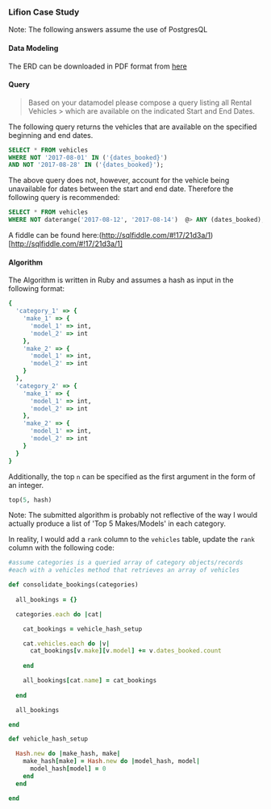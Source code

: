 ### Lifion Case Study
Note: The following answers assume the use of PostgresQL

#### Data Modeling
The ERD can be downloaded in PDF format from [here](https://www.lucidchart.com/publicSegments/view/5063a6c5-b8af-4f4c-8fc9-b3dc94cf984c)

#### Query
> Based on your datamodel please compose a query listing all Rental Vehicles > which are available on the indicated Start and End Dates.

The following query returns the vehicles that are available on the specified beginning and end dates.

```SQL
SELECT * FROM vehicles
WHERE NOT '2017-08-01' IN ('{dates_booked}')
AND NOT '2017-08-28' IN ('{dates_booked}');
```

The above query does not, however, account for the vehicle being unavailable for dates between the start and end date. Therefore the following query is recommended:

```SQL
SELECT * FROM vehicles
WHERE NOT daterange('2017-08-12', '2017-08-14')  @> ANY (dates_booked);
```
A fiddle can be found here:(http://sqlfiddle.com/#!17/21d3a/1)[http://sqlfiddle.com/#!17/21d3a/1]

#### Algorithm

The Algorithm is written in Ruby and assumes a hash as input in the following format:
```ruby
{
  'category_1' => {
    'make_1' => {
      'model_1' => int,
      'model_2' => int
    },
    'make_2' => {
      'model_1' => int,
      'model_2' => int      
    }
  },
  'category_2' => {
    'make_1' => {
      'model_1' => int,
      'model_2' => int
    },
    'make_2' => {
      'model_1' => int,
      'model_2' => int      
    }    
  }
}
```

Additionally, the top `n` can be specified as the first argument in the form of an integer.

```ruby
top(5, hash)
```

Note: The submitted algorithm is probably not reflective of the way I would actually produce a list of 'Top 5 Makes/Models' in each category.

In reality, I would add a `rank` column to the `vehicles` table, update the `rank` column with the following code:

```ruby
#assume categories is a queried array of category objects/records 
#each with a vehicles method that retrieves an array of vehicles

def consolidate_bookings(categories)
    
  all_bookings = {}

  categories.each do |cat|

    cat_bookings = vehicle_hash_setup

    cat.vehicles.each do |v|
      cat_bookings[v.make][v.model] += v.dates_booked.count
      
    end

    all_bookings[cat.name] = cat_bookings
    
  end

  all_bookings

end

def vehicle_hash_setup

  Hash.new do |make_hash, make|
    make_hash[make] = Hash.new do |model_hash, model|
      model_hash[model] = 0
    end  
  end

end
```







